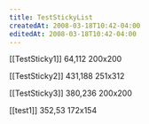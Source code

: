 ```yaml
---
title: TestStickyList
createdAt: 2008-03-18T10:42-04:00
editedAt: 2008-03-18T10:42-04:00
---
```


[[TestSticky1]] 64,112 200x200

[[TestSticky2]] 431,188 251x312

[[TestSticky3]] 380,236 200x200

[[test1]] 352,53 172x154


